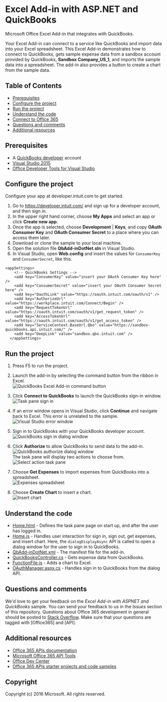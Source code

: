 # Excel Add-in with ASP.NET and QuickBooks

Microsoft Office Excel Add-in that integrates with QuickBooks.

Your Excel Add-in can connect to a service like QuickBooks and import data into your Excel spreadsheet. 
This Excel Add-in demonstrates how to connect to QuickBooks, gets sample expense data from a sandbox account provided by QuickBooks, **Sandbox Company_US_1**, and imports the sample data into a spreadsheet. The add-in also provides a button to create a chart from the sample data.

## Table of Contents

* [Prerequisites](#prerequisites)
* [Configure the project](#configure-the-project)
* [Run the project](#run-the-project)
* [Understand the code](#understand-the-code)
* [Connect to Office 365](#connect-to-office-365)
* [Questions and comments](#questions-and-comments)
* [Additional resources](#additional-resources)

## Prerequisites

* A [QuickBooks developer](https://developer.intuit.com/) account
* [Visual Studio 2015](https://www.visualstudio.com/downloads/download-visual-studio-vs.aspx)
* [Office Developer Tools for Visual Studio](https://www.visualstudio.com/en-us/features/office-tools-vs.aspx)

## Configure the project

Configure your app at developer.intuit.com to get started.

1. Go to https://developer.intuit.com/ and sign up for a developer account, and then sign in.
2. In the upper right hand corner, choose **My Apps** and select an app or click **Create new app**. 
3. Once the app is selected, choose **Development** | **Keys**, and copy **OAuth Consumer Key** and **OAuth Consumer Secret** to a place where you can access them later.
4. Download or clone the sample to your local machine.
5. Open the solution file **QbAdd-inDotNet.sln** in Visual Studio.
6. In Visual Studio, open **Web.config** and insert the values for `ConsumerKey` and `ConsumerSecret`, like this.

```
<appSettings>
    <!-- QuickBooks Settings -->
    <add key="ConsumerKey" value="insert your OAuth Consumer Key here" />
    <add key="ConsumerSecret" value="insert your OAuth Consumer Secret here" />
    <add key="OauthLink" value="https://oauth.intuit.com/oauth/v1" />
    <add key="AuthorizeUrl" value="https://workplace.intuit.com/Connect/Begin" />
    <add key="RequestTokenUrl" value="https://oauth.intuit.com/oauth/v1/get_request_token" />
    <add key="AccessTokenUrl" value="https://oauth.intuit.com/oauth/v1/get_access_token" />
    <add key="ServiceContext.BaseUrl.Qbo" value="https://sandbox-quickbooks.api.intuit.com/" />
    <add key="DeepLink" value="sandbox.qbo.intuit.com" />
  </appSettings>
```

## Run the project

1. Press F5 to run the project.

2. Launch the add-in by selecting the command button from the ribbon in Excel.<br>![QuickBooks Excel Add-in command button](readme-images/readme_command_image.PNG)  

3. Click **Connect to QuickBooks** to launch the QuickBooks sign-in window.<br>![Task pane sign in](readme-images/readme_image_taskpane.PNG)

4. If an error window opens in Visual Studio, click **Continue** and navigate back to Excel. This error is unrelated to the sample.<br>![Visual Studio error window](readme-images/readme_image_error.PNG)

5. Sign in to QuickBooks with your QuickBooks developer account.<br>![QuickBooks sign in dialog window](readme-images/readme_image_signin.PNG)

6. Click **Authorize** to allow QuickBooks to send data to the add-in.<br>![QuickBooks authorize dialog window](readme-images/readme_image_authorize.PNG) <br> The task pane will display two actions to choose from. <br>![Select action task pane](readme-images/readme_image_action.PNG)

8. Choose **Get Expenses** to import expenses from QuickBooks into a spreadsheet. <br>![Expenses spreadsheet](readme-images/readme_image_expenses.PNG)

9. Choose **Create Chart** to insert a chart. <br>![Insert chart](readme-images/readme_image_chart.PNG)

## Understand the code

* [Home.html](QbAdd-inDotNetWeb/home.html) - Defines the task pane page on start up, and after the user has logged in.
* [Home.js](QbAdd-inDotNetWeb/home.js) - Handles user interaction for sign in, sign out, get expenses, and insert chart. Here, the `dialogDisplayAsync` API is called to open a dialog window for the user to sign in to QuickBooks.
* [QbAdd-inDotNet.xml](QbAdd-inDotNet/QbAdd-inDotNetManifest/QbAdd-inDotNet.xml) - The manifest file for the add-in. 
* [QuickBooksController.cs](QbAdd-inDotNetWeb/Controllers/QuickBooksController.cs) - Gets expense data from QuickBooks.
* [FunctionFile.js](QbAdd-inDotNetWeb/Functions/FunctionFile.js) - Adds a chart to Excel.
* [OAuthManager.aspx.cs](QbAdd-inDotNetWeb/OAuthManager.aspx.cs) - Handles sign in to QuickBooks from the dialog API.

## Questions and comments

We'd love to get your feedback on the *Excel Add-in with ASPNET and QuickBooks* sample. You can send your feedback to us in the *Issues* section of this repository. 
Questions about Office 365 development in general should be posted to [Stack Overflow](http://stackoverflow.com/questions/tagged/Office365+API). Make sure that your questions are tagged with [Office365] and [API].

## Additional resources

* [Office 365 APIs documentation](http://msdn.microsoft.com/office/office365/howto/platform-development-overview)
* [Microsoft Office 365 API Tools](https://visualstudiogallery.msdn.microsoft.com/a15b85e6-69a7-4fdf-adda-a38066bb5155)
* [Office Dev Center](http://dev.office.com/)
* [Office 365 APIs starter projects and code samples](http://msdn.microsoft.com/en-us/office/office365/howto/starter-projects-and-code-samples)

## Copyright
Copyright (c) 2016 Microsoft. All rights reserved.